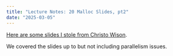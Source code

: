 ```yaml
---
title: "Lecture Notes: 20 Malloc Slides, pt2"
date: "2025-03-05"
---
```


[Here are some slides I stole from Christo Wison](
 ../../christo-slides/8_Free_Space_and_GC.pptx).

We covered the slides up to but not including parallelism issues.


